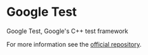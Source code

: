 # Google Test

Google Test, Google's C++ test framework

For more information see the [official repository](https://github.com/google/googletest).
